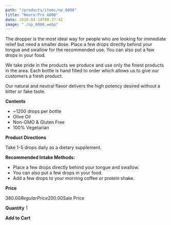 ```yaml
---
path: "/products/items/np_6000"
title: "Neuro-Pro 6000"
date: 2020-04-14T08:37:42
image: "./np_6000.webp"
---
```


The dropper is the most ideal way for people who are looking for immediate relief but need a smaller dose. Place a few drops directly behind your tongue and swallow for the recommended use. You can also put a few drops in your food.

We take pride in the products we produce and use only the finest products in the area. Each bottle is hand filled to order which allows us to give our customers a fresh product.

Our natural and neutral flavor delivers the high potency desired without a bitter or fake taste.

**Contents**

- ~1200 drops per bottle
- Olive Oil
- Non-GMO & Gluten Free
- 100% Vegetarian

**Product Directions**

Take 1-5 drops daily as a dietary supplement.

**Recommended Intake Methods:**

- Place a few drops directly behind your tongue and swallow.
- You can also put a few drops in your food.
- Add a few drops to your morning coffee or protein shake.

**Price**

$380.00 Regular Price$200.00Sale Price

**Quantity**
1

**Add to Cart**
